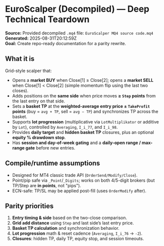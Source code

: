 
# EuroScalper (Decompiled) — Deep Technical Teardown

**Source:** Provided decompiled `.mq4` file: `EuroScalper MQ4 source code.mq4`  
**Generated:** 2025-08-31T20:12:59Z  
**Goal:** Create repo-ready documentation for a parity rewrite.  

## What it is
Grid-style scalper that:
- Opens a **market BUY** when Close[1] ≥ Close[2]; opens a **market SELL** when Close[1] < Close[2] (simple momentum flip using the last two closes).
- Adds positions on the **same side** when price moves **≥ `Step` points** from the last entry on that side.
- Sets a **basket TP** at the **weighted-average entry price ± `TakeProfit` points** (buy = `avg + TP`, sell = `avg − TP`) and synchronizes TP across the basket.
- Supports **lot progression** (multiplicative via `LotMultiplikator` or additive by `Lot`), controlled by `Averaging`, `I_i_77`, and `I_i_98`.
- Provides **daily target** and **hidden basket TP** closures, plus an optional **equity % drawdown stop**.
- Has **session and day-of-week gating** and a **daily-open range / max-range gate** before new entries.

## Compile/runtime assumptions
- Designed for MT4 classic trade API (`OrderSend/Modify/Close`).
- Point/pip safe via `_Point`/`_Digits`; works on both 4/5-digit brokers (but TP/Step are **in points**, not "pips").
- ECN-safe: TP/SL may be applied post-fill (uses `OrderModify` after).

## Parity priorities
1. **Entry timing & side** based on the two-close comparison.  
2. **Grid add distance** using `Step` and last side’s last entry price.  
3. **Basket TP calculation** and synchronization behavior.  
4. **Lot progression** math & reset cadence (`Averaging`, `I_i_76` → `-2`).  
5. **Closures**: hidden TP, daily TP, equity stop, and session timeouts.  

